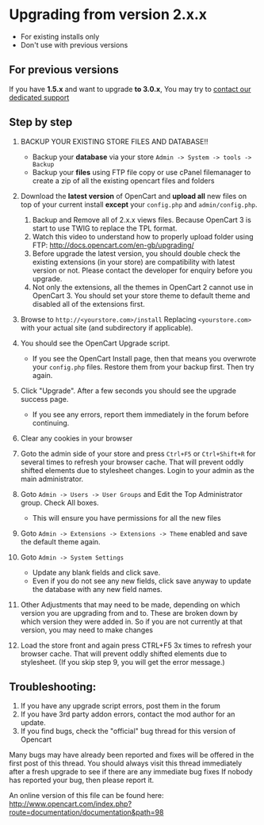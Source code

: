# Upgrading from version 2.x.x

* For existing installs only
* Don't use with previous versions

## For previous versions

If you have __1.5.x__ and want to upgrade __to 3.0.x__, You may try to [contact our dedicated support](https://dedicated.opencart.com/)


## Step by step

1. BACKUP YOUR EXISTING STORE FILES AND DATABASE!!
    * Backup your __database__ via your store
    `Admin -> System -> tools -> Backup`
    * Backup your __files__ using FTP file copy or use cPanel filemanager to create a zip of all the existing opencart files and folders
2. Download the __latest version__ of OpenCart and __upload all__ new files on top of your current install __except__ your `config.php` and `admin/config.php`.
    1. Backup and Remove all of 2.x.x views files. Because OpenCart 3 is start to use TWIG to replace the TPL format.
    2. Watch this video to understand how to properly upload folder using FTP: http://docs.opencart.com/en-gb/upgrading/
    3. Before upgrade the latest version, you should double check the existing extensions (in your store) are compatibility with latest version or not. Please contact the developer for enquiry before you upgrade.
    4. Not only the extensions, all the themes in OpenCart 2 cannot use in OpenCart 3. You should set your store theme to default theme and disabled all of the extensions first.

3. Browse to `http://<yourstore.com>/install` Replacing `<yourstore.com>` with your actual site (and subdirectory if applicable).

4. You should see the OpenCart Upgrade script.
    * If you see the OpenCart Install page, then that means you overwrote your `config.php` files. Restore them from your backup first. Then try again.

5. Click "Upgrade". After a few seconds you should see the upgrade success page.
    * If you see any errors, report them immediately in the forum before continuing.

6. Clear any cookies in your browser

7. Goto the admin side of your store and press `Ctrl+F5` or `Ctrl+Shift+R` for several times to refresh your browser cache. That will prevent oddly shifted elements due to stylesheet changes. Login to your admin as the main administrator.

8. Goto `Admin -> Users -> User Groups` and Edit the Top Administrator group. Check All boxes.
    * This will ensure you have permissions for all the new files

9. Goto `Admin -> Extensions -> Extensions -> Theme` enabled and save the default theme again.

10. Goto `Admin -> System Settings`
    * Update any blank fields and click save. 
    * Even if you do not see any new fields, click save anyway to update the database with any new field names.

11. Other Adjustments that may need to be made, depending on which version you are upgrading from and to. These are broken down by which version they were added in. So if you are not currently at that version, you may need to make changes

12. Load the store front and again press CTRL+F5 3x times to refresh your browser cache. That will prevent oddly shifted elements due to stylesheet. (If you skip step 9, you will get the error message.)

## Troubleshooting:

1. If you have any upgrade script errors, post them in the forum
2. If you have 3rd party addon errors, contact the mod author for an update.
3. If you find bugs, check the "official" bug thread for this version of Opencart


Many bugs may have already been reported and fixes will be offered in the first post of this thread.
You should always visit this thread immediately after a fresh upgrade to see if there are any immediate bug fixes
If nobody has reported your bug, then please report it.

An online version of this file can be found here:
http://www.opencart.com/index.php?route=documentation/documentation&path=98

